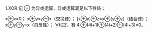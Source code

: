 1.XOR 
记 ⊕ 为异或运算，异或运算满足以下性质：

x⊕x=0；
x⊕y=y⊕x（交换律）；
(x⊕y)⊕z=x⊕(y⊕z)（结合律）；
x⊕y⊕y=x（自反性）；
∀i∈Z，有 4i⊕(4i+1)⊕(4i+2)⊕(4i+3)=0。
